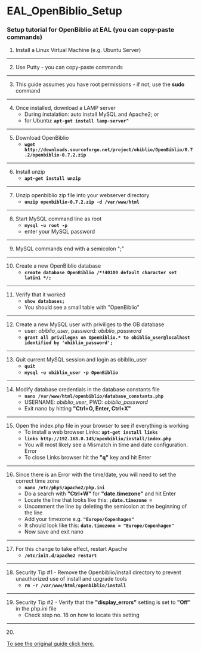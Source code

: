 # EAL_OpenBiblio_Setup
### Setup tutorial for OpenBiblio at EAL (you can copy-paste commands)

1. Install a Linux Virtual Machine (e.g. Ubuntu Server) 
___
2. Use Putty - you can copy-paste commands
___
3. This guide assumes you have root permissions - if not, use the __sudo__ command
___
4. Once installed, download a LAMP server
    * During instalation: auto install MySQL and Apache2; or
    * for Ubuntu: __`apt-get install lamp-server^`__
___
5. Download OpenBiblio
    * __`wget http://downloads.sourceforge.net/project/obiblio/OpenBiblio/0.7.2/openbiblio-0.7.2.zip`__
___
6. Install unzip
    * __`apt-get install unzip`__
___
7. Unzip openbiblio zip file into your webserver directory
    * __`unzip openbiblio-0.7.2.zip -d /var/www/html`__
___
8. Start MySQL command line as root
    * __`mysql -u root -p`__
    * enter your MySQL password
___
9. MySQL commands end with a semicolon ";"
___
10. Create a new OpenBiblio database
    * __`create database OpenBiblio /*!40100 default character set latin1 */;`__
___
11. Verify that it worked
    * __`show databases;`__
    * You should see a small table with "OpenBiblio"
___
12. Create a new MySQL user with priviliges to the OB database
    * user: _obiblio_user_,  password: _obiblio_password_
    * __`grant all privileges on OpenBiblio.* to obiblio_user@localhost identified by 'obiblio_password';`__
___
13. Quit current MySQL session and login as obiblio_user
    * __`quit`__
    * __`mysql -u obiblio_user -p OpenBiblio`__
___
14. Modify database credentials in the database constants file
    * __`nano /var/www/html/openbiblio/database_constants.php`__
    * USERNAME: _obiblio_user_,  PWD: _obiblio_password_
    * Exit nano by hitting __"Ctrl+O, Enter, Ctrl+X"__
___
15. Open the index.php file in your browser to see if everything is working
    * To install a web browser Links: __`apt-get install links`__
    * __`links http://192.168.0.145/openbiblio/install/index.php`__
    * You will most likely see a Mismatch in time and date configuration. Error
    * To close Links browser hit the __"q"__ key and hit Enter
___
16. Since there is an Error with the time/date, you will need to set the correct time zone
    * __`nano /etc/php5/apache2/php.ini`__
    * Do a search with __"Ctrl+W"__ for __"date.timezone"__ and hit Enter
    * Locate the line that looks like this: __`;date.timezone = `__
    * Uncomment the line by deleting the semicolon at the beginning of the line
    * Add your timezone e.g. __`"Europe/Copenhagen"`__
    * It should look like this: __`date.timezone = "Europe/Copenhagen"`__
    * Now save and exit nano
___
17. For this change to take effect, restart Apache
    * __`/etc/init.d/apache2 restart`__
___
18. Security Tip #1 - Remove the Openbiblio/install directory to prevent unauthorized use of install and upgrade tools
    * __`rm -r /var/www/html/openbiblio/install`__
___
19. Security Tip #2 - Verify that the __"display_errors"__ setting is set to __"Off"__ in the php.ini file
    * Check step no. 16 on how to locate this setting
___
20.  


[To see the original guide click here.](http://openbiblio.sint-godelieve-instituut.be/install_instructions.html "Original Guide for OpenBilbio")
